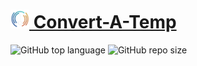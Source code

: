 # [<img src='assets/tempLogo.png' alt='logo' width='30'> Convert-A-Temp](https://convert-a-temp.netlify.app/)

![GitHub top language](https://img.shields.io/github/languages/top/A-nshuman/convert-a-temp?color=rgb(20,158,202))
![GitHub repo size](https://img.shields.io/github/repo-size/A-nshuman/convert-a-temp?color=darkgreen)
